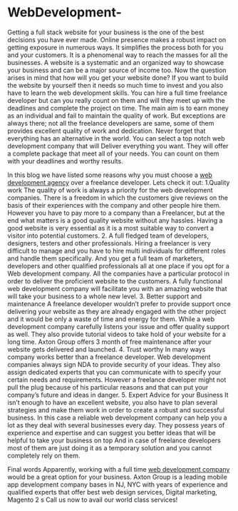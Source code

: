 # WebDevelopment-

Getting a full stack website for your business is the one of the best decisions you have ever made. Online presence makes a robust impact on getting exposure in numerous ways. It simplifies the process both for you and your customers. It is a phenomenal way to reach the masses for all the businesses.
A website is a systematic and an organized way to showcase your business and can be a major source of income too.
Now the question arises in mind that how will you get your website done? If you want to build the website by yourself then it needs so much time to invest and you also have to learn the web development skills.
You can hire a full time freelance developer but can you really count on them and will they meet up with the deadlines and complete the project on time. The main aim is to earn money as an individual and fail to maintain the quality of work. But exceptions are always there; not all the freelance developers are same, some of them provides excellent quality of work and dedication.
Never forget that everything has an alternative in the world. You can select a top notch web development company that will Deliver everything you want. They will offer a complete package that meet all of your needs. You can count on them with your deadlines and worthy results.

In this blog we have listed some reasons why you must choose a <a href="https://www.axtongroup.com/">web development agency<a> over a freelance developer. Lets check it out:
1.Quality work
The quality of work is always a priority for the web development companies. There is a freedom in which the customers give reviews on the basis of their experiences with the company and other people hire them.
However you have to pay more to a company than a Freelancer, but at the end what matters is a good quality website without any hassles. Having a good website is very essential as it is a most suitable way to convert a visitor into potential customers.
2. A full fledged team of developers, designers, testers and other professionals.
Hiring a freelancer is very difficult to manage and you have to hire multi individuals for different roles and handle them specifically.
And you get a full team of marketers, developers and other qualified professionals all at one place if you opt for a Web development company. All the companies have a particular protocol in order to deliver the proficient website to the customers. A fully functional web development company will facilitate you with an amazing website that will take your business to a whole new level.
3. Better support and maintenance 
A freelance developer wouldn’t prefer to provide support once delivering your website as they are already engaged with the other project and it would be only a waste of time and energy for them.
While a web development company carefully listens your issue and offer quality support as well. They also provide tutorial videos to take hold of your website for a long time. Axton Group offers 3 month of free maintenance after your website gets delivered and launched.
4. Trust worthy 
In many ways company works better than a freelance developer. Web development companies always sign NDA to provide security of your ideas. They also assign dedicated experts that you can communicate with to specify your certain needs and requirements.
However a freelance developer might not pull the plug because of his particular reasons and that can put your company’s future and ideas in danger.
5. Expert Advice for your Business
It isn’t enough to have an excellent website, you also have to plan several strategies and make them work in order to create a robust and successful business.
In this case a reliable web development company can help you a lot as they deal with several businesses every day. They possess years of experience and expertise and can suggest you better ideas that will be helpful to take your business on top
And in case of freelance developers most of them are just doing it as a temporary solution and you cannot completely rely on them.

Final words
Apparently, working with a full time <a href="https://www.axtongroup.com/services/responsive-web-design/">web development company </a> would be a great option for your business. Axton Group is a leading mobile app development company bases in NJ, NYC with years of experience and qualified experts that offer best web design services, Digital marketing, Magento 2 s
Call us now to avail our world class services! 
